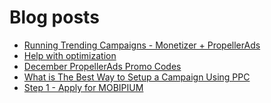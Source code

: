 # Blog posts
<!-- BLOG-POST-LIST:START -->
- [Running Trending Campaigns - Monetizer + PropellerAds](https://afflift.com/f/threads/running-trending-campaigns-monetizer-propellerads.5091/)
- [Help with optimization](https://afflift.com/f/threads/help-with-optimization.10095/)
- [December PropellerAds Promo Codes](https://afflift.com/f/threads/december-propellerads-promo-codes.10021/)
- [What is The Best Way to Setup a Campaign Using PPC](https://afflift.com/f/threads/what-is-the-best-way-to-setup-a-campaign-using-ppc.9953/)
- [Step 1 - Apply for MOBIPIUM](https://afflift.com/f/threads/step-1-apply-for-mobipium.2938/)
<!-- BLOG-POST-LIST:END -->

